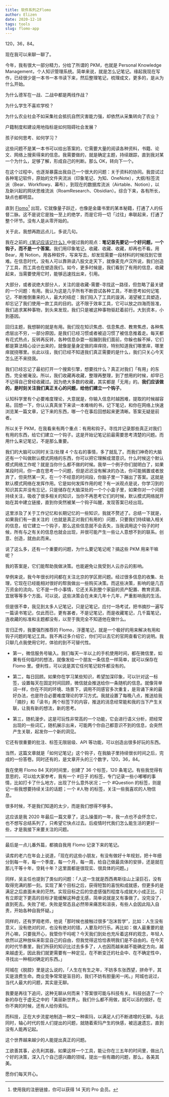 ```yaml
--- 
title: 软件系列之Flomo
author: Elizen
date: 2020-12-18
tags: tools
slug: flomo-app
---
```


120，36，84。

现在我可以来聊一聊了。

今年，我有很大一部分精力，分给了所谓的 PKM，也就是 Personal Knowledge Management，个人知识管理系统。简单来说，就是怎么记笔记。缘起我现在写作，已经很少是一本书一本书读下来，然后整理笔记，梳理成文，更多的，是从为什么开始。

为什么德军在一战、二战中都是两线作战？

为什么学生不喜欢学校？

为什么农业社会不如采集社会抵抗自然灾害能力强，却依然从采集转向了农业？

户籍制度和建设用地指标是如何阻碍社会发展？

孩子如何思考、如何学习？

这些问题不是某一本书可以给出答案的，它需要大量的阅读各种资料，书籍、论文、网络上搜索得来的信息。我需要做的，就是确定主题，持续跟踪，直到我对某一个为什么，足够了解，形成自己的判断。那么 OK，转向下一个。

在这个过程中，也逐渐暴露出我自己一个很大的问题：关于资料的协同。我尝试过各种笔记软件，原始的文件夹流派（印象笔记、为知、OneNote），大纲/标签流派（Bear、Workflowy、幕布），到现在的数据库流派（Airtable、Notion），以及新兴起的网状思维流派（RoamResearch、Obsidian）。综合下来，各有所长，缺点也都明显。

直到 [Flomo][1][^1] 出现，它就像量子跃迁，也像是金庸书里的某本秘籍，打通了人的任督二脉。这不是说它是独一至上的绝学，而是它将一切「过往」串联起来，打通了整个环节。没有人是从零开始的。

关于此，我想再跑远点儿，多说几句。

我在之前的[《笔记应该记什么》](https://elizen.me/post/2020/11/%E7%AC%94%E8%AE%B0%E7%A9%B6%E7%AB%9F%E8%A6%81%E8%AE%B0%E4%BB%80%E4%B9%88/)中提过我的观点：**笔记首先要记一个好问题，一个钩子，而不是一个答案**。我们用印象笔记，收藏、收藏、收藏，却再也不看。用 Bear，用 Notion，用各种软件，写来写去，却发现需要一段材料的时候找到它很难。在信息时代，没有人可以靠熟读八股文走天下，就像麦克卢汉所说，我们创造了工具，而工具也在塑造我们。如今，更多时候是，我们看到了有用的信息，收藏起来，当需要使用它时，能够迅速找出来，引用。

大部分，或者说绝大部分人，关注的是收藏-需要-寻找这一路径，但忽略了最关键的一个问题：有用。我认为这是几乎所有不断尝试各种工具，不断思考如何记笔记，不断推倒重来的人，最大的结症：我们陷入了工具的漩涡，渴望被工具塑造，却忘记了我们使用一款工具的目的。这不限于效率工具，它可以放之四海而皆准，我们追求某种事物，到头来发现，我们只是被这种事物驱赶着前行。大到资本，小到基因。

回归主题，我想聊的就是有用。我们现在知识焦虑、信息焦虑、教育焦虑，各种焦虑层出不穷，一部分原因，是我们已经习惯或者被迫习惯了被信息推着走。每天都有花式热点，反转再反转，各种信息杂耍一般蹦到我们面前，你躲也躲不掉，它们都是算法精心设计出来的，就像是量身定做的痒痒挠，特别知道我们哪里痒，哪里痒就挠哪里。长此以往，我们已经不知道我们真正需要的是什么，我们只关心今天怎么还不来挠我。

我们已经忘记了最初打开一个搜索引擎，想要找什么？真正对我们「有用」的东西，完全被淹没。所以，我们收藏再收藏，整理再整理，到了想用的时候，却早已不记得自己曾经收藏过。因为绝大多数的收藏，其实都是「无用」的。**我们应该做的，是时刻关注我们真正关心的问题，给他们建立一个钩子**。

认知科学里有个必要难度理论，大意就是，你输入信息时越困难，提取的时候越容易。回想一下，你认认真真坐下来读一本难啃的书，记下笔记，和你在网络上快速浏览某一篇文章，记下来的东西，哪一个在事后回想起来更清晰。答案无疑是前者。

所以关于 PKM，在我看来有两个重点：有用和钩子。寻找并记录那些真正对我们有用的东西，给它们建立一个钩子。这是开始记笔记前最需要思考清楚的问题。而用什么来记笔记，不是那么重要。

我们的大脑可以同时关注/处理 4 个左右的事情，多了就乱了。而我们神奇的大脑还有一个叫做默认模式网络的东西，你可以把它理解成潜意识。什么时候这个默认模式网络工作呢？就是当你什么都不做的时候。我举一个例子你们就明白了，如果某段时间，你一直在思考一个问题，但是迟迟没有解决的办法，你可能搁置或者放弃了，但突然某一天，在一个不经意的时间段，你脑子里一下蹦出了答案。这就是默认模式网络在发挥作用。它是如何发挥作用的呢？有一派观点是说，你学习到的知识其实并没有忘记，只是储存在大脑深处的一个个小盒子里，如果你对一个问题持续关注，吸收了很多相关的知识，当你不再思考它们的时候，默认模式网络就开始在其中建立链接，直到你突然被某一个钩子叫醒，发现答案已经出现。

这里涉及了关于工作记忆和长期记忆的一些知识，我就不赘述了。总结一下就是，如果我们有一直关注的（也就是真正对我们有用的）问题，只要我们持续输入相关的信息，给它建立一个钩子，那么这些信息就不会丢失，当我调用这个钩子的时候，所有与之有关的信息也就会出现，并很可能产生一些让人意想不到的联系。创意、创造，就由此而来。

说了这么多，还有一个重要的问题，为什么要记笔记呢？搞这些 PKM 用来干嘛呢？

我的答案是，它们能帮助我做决策。也能避免让我受到人云亦云的影响。

举例来说，我今年很长时间都在关注北京的学区房问题。经过很多信息的收集、处理，它现在已经能相对很好的帮我做出一些购买决策。而这些决策，影响的是几百万资金的流向，它不是一件小事情，它还关系到整个家庭的资产配置、教育资源、宜居等等多个方面。可以说，这些决策会在未来几年十几年，严重影响我的生活。

但是很不幸，我见到太多人记笔记，只是记笔记，应付一场考试，把书摘抄一遍写一篇读书笔记，仅此而已，更有甚者，不是记笔记，而是收藏笔记，几千篇笔记，连收藏的标准和主题都没有，以至于我完全不知道他在做什么。

言归正传，我要强烈推荐的 Flomo，浮墨笔记，就是一个极好的用来解决有用和钩子问题的笔记工具。我不再过多介绍它，你们可以去它的官网查看它的说明。我只聊几点我使用它时，体验的到不可替代性。

- 第一，微信服务号输入。我们每天一半以上的手机使用时间，都在微信里，如果有任何临时的想法，就像发给一个朋友一条信息一样简单，就可以保存在 Flomo 里。便利性，可以说是其它任何笔记软件都没有的。

- 第二，每日回顾。如果你在学习某些知识，希望加深印象，可以针对这一标签，设置每天在固定时间回顾，微信就会推送给你一条随机的信息。就像背单词一样，你在不同的环境、场景下，调用不同感官多次重复，是背诵下来的最好办法，也是符合必要难度理论的学习方式。我就设置了每晚八点，推送给我「摘抄」和「读书」两个标签下的内容，推送的消息经常能和我的当下产生关联，让我有新的想法，新的思考。

- 第三，随机漫步。这是可玩性非常高的一个功能，它会进行语义分析，把经常出现的一些词汇，随机展示出来，可能两个你自己都意识不到的信息，会突然产生关联，起发你一个新的洞见。

它还有很重要的批注、标签无限层级、API 等功能，可以创造出很多好玩的东西。

当然，这篇文章就是「如何记笔记」这个钩子，在我脑子里持续很长时间之后，完成的一份答卷。同时还有的，是文章开头的三个数字，120，36，84。

我在使用 Flomo 84 天的时间里，创建了 36 个标签，120 条笔记。有些我觉得有意思的，可以给大家参考，我有一个 #日子 的标签，专门记录一些小嘟嘟的事情，比如打卡了什么地方，出现了什么意外状况；一个 #Question 的标签，则是记一些我想要持续关注的话题；一个 #人物 的标签，关注一些我喜欢的人物信息。

很多时候，不是我们知道的太少，而是我们想得不够多。

这应该是我 2020 年最后一篇文章了，这么操蛋的一年，我一点也不会怀念它，也不想写总结系列了，只希望它快点过去。后疫情时代我们怎么能生活的更好一些，才是我接下来要关注的问题。

---- 

最后是一点儿番外篇，都摘自我用 Flomo 记录下来的笔记。

读库的老六在年会上说道，「现在的这些小朋友，有没有做好十年规划，把十年细分到每一年，每一个季度，每一个月，每一周，给自己做最具体的安排，还是就在那儿干等十年，空耗十年？这里面都是很现实、很具体的问题。」

同样，吴主任也提到了类似的问题：「人这一生就是西西弗斯往山上滚巨石，没有取得完满的那一刻。实现了某个目标之后，获得短暂的喜悦和成就感，但更多的是满足之后直面未来的茫然。实现目标之后的空虚感强烈程度与成就大小成正比。只有立即定下更高的目标才能缓解这种虚无感，简单说就是又有事做了。没完没了，直到死去。失败了呢，失败是常态且必然带来痛苦和沮丧，有些人会因此陷入自责，开始各种自我怀疑。」

同样的，还有罗翔老师，他说「那时候也接触过很多“泡沫哲学”，比如：人生没有意义，没有绝对的对，也没有绝对的错，人要及时行乐。再比如：做人最重要的是开心嘛，只要我开心，我管你干吗呢？今天我们到处也充斥着这样的观念，年轻人依然以这种放纵来彰显自己的自由，但我觉得这恰恰表明我们是不自由的。在今天的时代节奏里，我们所获的知识比过去多多了，人也因而越来越不能确定方向，越来越虚无，因此我们就更需要有一种定见，在不断变迁的社会中、在不确定性中，寻找出一种相对确定的东西。」

阿城在《脱腔》里是这么说的，「人生在有生之年，不妨多东张西望，拼命干，其实是浪费生命。商业竞争常常是盲目的，我们不妨有胆量闲一闲。」阿城也说过，当代人最大的问题，其实是无聊。

我要是再往下追问，这种无聊从何而来？答案很可能与科技有关。科技创造了一个新的存在于虚无之中的「美丽新世界」。我们什么都不用做，就可以活的很好。在你不爽的时候，还有人给你索玛。

而科技，正在大步流星地制造一种又一种索玛，以满足人们不断递增的无聊。与此同时，轴心时代的哲人们提出的问题，就随着索玛产生的快感，被迅速遗忘，直到没有人能再记起。

这个世界越来越少的人能提出真正的问题。

工欲善其事，必先利其器，如果这样一个工具，能让你在三五年的时间里，做出几个好的决策，深入几个自己感兴趣的领域，提出一些有趣的问题，那么，各美其美。

愿你们每天开心。

[^1]:	使用我的注册链接，你可以获得 14 天的 Pro 会员。

[1]:	https://flomoapp.com/register2/?OTgx